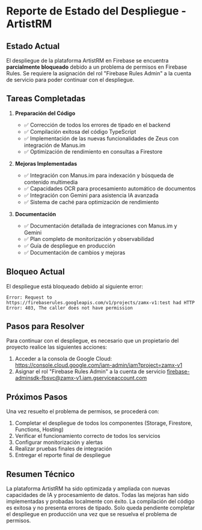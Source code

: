# Reporte de Estado del Despliegue - ArtistRM

## Estado Actual

El despliegue de la plataforma ArtistRM en Firebase se encuentra **parcialmente bloqueado** debido a un problema de permisos en Firebase Rules. Se requiere la asignación del rol "Firebase Rules Admin" a la cuenta de servicio para poder continuar con el despliegue.

## Tareas Completadas

1. **Preparación del Código**
   - ✅ Corrección de todos los errores de tipado en el backend
   - ✅ Compilación exitosa del código TypeScript
   - ✅ Implementación de las nuevas funcionalidades de Zeus con integración de Manus.im
   - ✅ Optimización de rendimiento en consultas a Firestore

2. **Mejoras Implementadas**
   - ✅ Integración con Manus.im para indexación y búsqueda de contenido multimedia
   - ✅ Capacidades OCR para procesamiento automático de documentos
   - ✅ Integración con Gemini para asistencia IA avanzada
   - ✅ Sistema de caché para optimización de rendimiento

3. **Documentación**
   - ✅ Documentación detallada de integraciones con Manus.im y Gemini
   - ✅ Plan completo de monitorización y observabilidad
   - ✅ Guía de despliegue en producción
   - ✅ Documentación de cambios y mejoras

## Bloqueo Actual

El despliegue está bloqueado debido al siguiente error:
```
Error: Request to https://firebaserules.googleapis.com/v1/projects/zamx-v1:test had HTTP Error: 403, The caller does not have permission
```

## Pasos para Resolver

Para continuar con el despliegue, es necesario que un propietario del proyecto realice las siguientes acciones:

1. Acceder a la consola de Google Cloud: https://console.cloud.google.com/iam-admin/iam?project=zamx-v1
2. Asignar el rol "Firebase Rules Admin" a la cuenta de servicio firebase-adminsdk-fbsvc@zamx-v1.iam.gserviceaccount.com

## Próximos Pasos

Una vez resuelto el problema de permisos, se procederá con:

1. Completar el despliegue de todos los componentes (Storage, Firestore, Functions, Hosting)
2. Verificar el funcionamiento correcto de todos los servicios
3. Configurar monitorización y alertas
4. Realizar pruebas finales de integración
5. Entregar el reporte final de despliegue

## Resumen Técnico

La plataforma ArtistRM ha sido optimizada y ampliada con nuevas capacidades de IA y procesamiento de datos. Todas las mejoras han sido implementadas y probadas localmente con éxito. La compilación del código es exitosa y no presenta errores de tipado. Solo queda pendiente completar el despliegue en producción una vez que se resuelva el problema de permisos.
